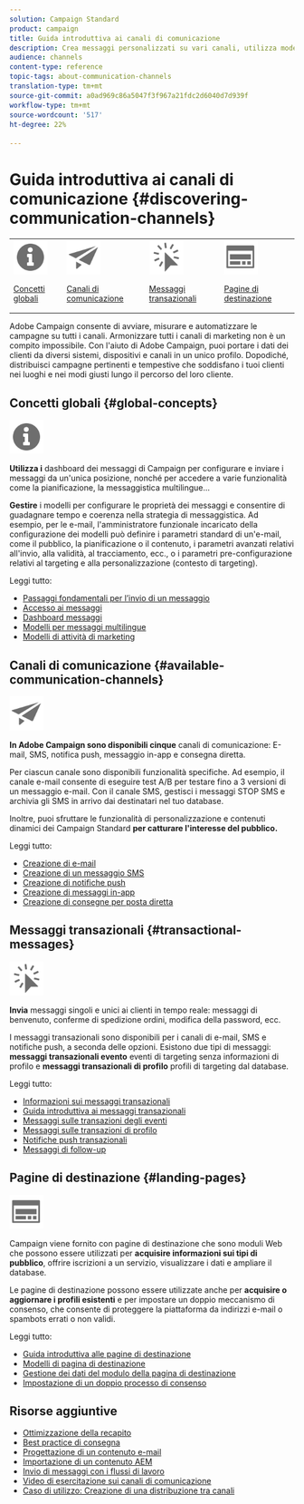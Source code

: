 ```yaml
---
solution: Campaign Standard
product: campaign
title: Guida introduttiva ai canali di comunicazione
description: Crea messaggi personalizzati su vari canali, utilizza modelli, crea pagine di destinazione e controlla le best practice.
audience: channels
content-type: reference
topic-tags: about-communication-channels
translation-type: tm+mt
source-git-commit: a0ad969c86a5047f3f967a21fdc2d6040d7d939f
workflow-type: tm+mt
source-wordcount: '517'
ht-degree: 22%

---
```



# Guida introduttiva ai canali di comunicazione {#discovering-communication-channels}

<table>
<tr>
<td><img src="assets/do-not-localize/icon_concepts.svg" width="60px"><p><a href="#global-concepts">Concetti globali</a></p></td>
<td><img src="assets/do-not-localize/icon_channels.svg" width="60px"><p><a href="#available-communication-channels">Canali di comunicazione</a></p></td>
<td><img src="assets/do-not-localize/icon_transactional.svg" width="60px"><p><a href="#transactional-messages">Messaggi transazionali</a></p></td>
<td><img src="assets/do-not-localize/icon_landing.svg" width="60px"><p><a href="#landing-pages">Pagine di destinazione</a></p></td></tr>
</table>

 Adobe Campaign consente di avviare, misurare e automatizzare le campagne su tutti i canali.
Armonizzare tutti i canali di marketing non è un compito impossibile. Con l&#39;aiuto di  Adobe Campaign, puoi portare i dati dei clienti da diversi sistemi, dispositivi e canali in un unico profilo. Dopodiché, distribuisci campagne pertinenti e tempestive che soddisfano i tuoi clienti nei luoghi e nei modi giusti lungo il percorso del loro cliente.

## Concetti globali {#global-concepts}

<img src="assets/do-not-localize/icon_concepts.svg" width="60px">

**Utilizza i** dashboard dei messaggi di Campaign per configurare e inviare i messaggi da un&#39;unica posizione, nonché per accedere a varie funzionalità come la pianificazione, la messaggistica multilingue...

**Gestire** i modelli per configurare le proprietà dei messaggi e consentire di guadagnare tempo e coerenza nella strategia di messaggistica. Ad esempio, per le e-mail, l&#39;amministratore funzionale incaricato della configurazione dei modelli può definire i parametri standard di un&#39;e-mail, come il pubblico, la pianificazione o il contenuto, i parametri avanzati relativi all&#39;invio, alla validità, al tracciamento, ecc., o i parametri pre-configurazione relativi al targeting e alla personalizzazione (contesto di targeting).

Leggi tutto:

* [Passaggi fondamentali per l’invio di un messaggio](../../channels/using/key-steps-to-send-a-message.md)
* [Accesso ai messaggi](../../channels/using/accessing-messages.md)
* [Dashboard messaggi](../../channels/using/message-dashboard.md)
* [Modelli per messaggi multilingue](../../channels/using/multilingual-messages-template.md)
* [Modelli di attività di marketing](../../start/using/marketing-activity-templates.md)

## Canali di comunicazione {#available-communication-channels}

<img src="assets/do-not-localize/icon_channels.svg"  width="60px">

**In  Adobe Campaign sono disponibili cinque** canali di comunicazione: E-mail, SMS, notifica push, messaggio in-app e consegna diretta.

Per ciascun canale sono disponibili funzionalità specifiche. Ad esempio, il canale e-mail consente di eseguire test A/B per testare fino a 3 versioni di un messaggio e-mail. Con il canale SMS, gestisci i messaggi STOP SMS e archivia gli SMS in arrivo dai destinatari nel tuo database.

Inoltre, puoi sfruttare le funzionalità di personalizzazione e contenuti dinamici dei Campaign Standard **per catturare l&#39;interesse del pubblico.**

Leggi tutto:

* [Creazione di e-mail](../../channels/using/about-emails.md)
* [Creazione di un messaggio SMS](../../channels/using/about-sms-messages.md)
* [Creazione di notifiche push](../../channels/using/about-push-notifications.md)
* [Creazione di messaggi in-app](../../channels/using/about-in-app-messaging.md)
* [Creazione di consegne per posta diretta](../../channels/using/about-direct-mail.md)

## Messaggi transazionali {#transactional-messages}

<img src="assets/do-not-localize/icon_transactional.svg" width="60px">

**Invia** messaggi singoli e unici ai clienti in tempo reale: messaggi di benvenuto, conferme di spedizione ordini, modifica della password, ecc.

I messaggi transazionali sono disponibili per i canali di e-mail, SMS e notifiche push, a seconda delle opzioni. Esistono due tipi di messaggi: **messaggi transazionali evento** eventi di targeting senza informazioni di profilo e **messaggi transazionali di profilo** profili di targeting dal database.

Leggi tutto:

* [Informazioni sui messaggi transazionali](../../channels/using/getting-started-with-transactional-msg.md)
* [Guida introduttiva ai messaggi transazionali](../../channels/using/getting-started-with-transactional-msg.md)
* [Messaggi sulle transazioni degli eventi](../../channels/using/event-transactional-messages.md)
* [Messaggi sulle transazioni di profilo](../../channels/using/profile-transactional-messages.md)
* [Notifiche push transazionali](../../channels/using/transactional-push-notifications.md)
* [Messaggi di follow-up](../../channels/using/follow-up-messages.md)

## Pagine di destinazione {#landing-pages}

<img src="assets/do-not-localize/icon_landing.svg" width="60px">

Campaign viene fornito con pagine di destinazione che sono moduli Web che possono essere utilizzati per **acquisire informazioni sui tipi di pubblico**, offrire iscrizioni a un servizio, visualizzare i dati e ampliare il database.

Le pagine di destinazione possono essere utilizzate anche per **acquisire o aggiornare i profili esistenti** e per impostare un doppio meccanismo di consenso, che consente di proteggere la piattaforma da indirizzi e-mail o spambots errati o non validi.

Leggi tutto:

* [Guida introduttiva alle pagine di destinazione](../../channels/using/getting-started-with-landing-pages.md)
* [Modelli di pagina di destinazione](../../channels/using/landing-page-templates.md)
* [Gestione dei dati del modulo della pagina di destinazione](../../channels/using/managing-landing-page-form-data.md)
* [Impostazione di un doppio processo di consenso](../../channels/using/setting-up-a-double-opt-in-process.md)

## Risorse aggiuntive

* [Ottimizzazione della recapito](../../sending/using/about-deliverability.md)
* [Best practice di consegna](../../sending/using/delivery-best-practices.md)
* [Progettazione di un contenuto e-mail](../../designing/using/designing-content-in-adobe-campaign.md)
* [Importazione di un contenuto AEM](../../integrating/using/creating-email-experience-manager.md)
* [Invio di messaggi con i flussi di lavoro](../../automating/using/about-channel-activities.md)
* [Video di esercitazione sui canali di comunicazione](https://docs.adobe.com/content/help/it-IT/campaign-standard-learn/tutorials/communication-channels/email/create-email-from-homepage.html)
* [Caso di utilizzo: Creazione di una distribuzione tra canali](../../automating/using/workflow-cross-channel-delivery.md)
